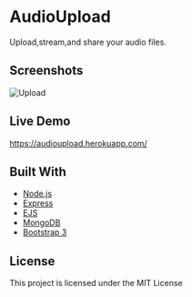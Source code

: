 # AudioUpload

Upload,stream,and share your audio files.


## Screenshots
 ![Upload](https://github.com/iqbal-singh/AudioUpload/blob/master/screenshots/upload.PNG "Upload")

## Live Demo
https://audioupload.herokuapp.com/


## Built With
* [Node.js](https://nodejs.org/) 
* [Express](http://expressjs.com/)
* [EJS](http://www.embeddedjs.com/)
* [MongoDB](https://www.mongodb.com/)
* [Bootstrap 3](https://getbootstrap.com/) 




## License

This project is licensed under the MIT License 

